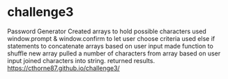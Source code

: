 # challenge3
Password Generator
Created arrays to hold possible characters
used window.prompt & window.confirm to let user choose criteria
used else if statements to concatenate arrays based on user input
made function to shuffle new array
pulled a number of characters from array based on user input
joined characters into string.
returned results.
https://cthorne87.github.io/challenge3/
